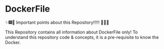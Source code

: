 # DockerFile

:sparkles::fireworks::tada: Important points about this Repository!!!!! :tada::fireworks::sparkles:

This Repository contains all information about DockerFile only! To understand this repository code &amp; concepts, it is a pre-requisite to know the Docker.
